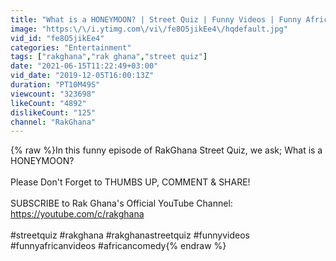 ```yaml
---
title: "What is a HONEYMOON? | Street Quiz | Funny Videos | Funny African Videos | African Comedy |"
image: "https:\/\/i.ytimg.com\/vi\/fe8O5jikEe4\/hqdefault.jpg"
vid_id: "fe8O5jikEe4"
categories: "Entertainment"
tags: ["rakghana","rak ghana","street quiz"]
date: "2021-06-15T11:22:49+03:00"
vid_date: "2019-12-05T16:00:13Z"
duration: "PT10M49S"
viewcount: "323698"
likeCount: "4892"
dislikeCount: "125"
channel: "RakGhana"
---
```

{% raw %}In this funny episode of RakGhana Street Quiz, we ask; What is a HONEYMOON?<br /><br />Please Don't Forget to THUMBS UP, COMMENT &amp; SHARE!<br /><br />SUBSCRIBE to Rak Ghana's Official YouTube Channel: <a rel="nofollow" target="blank" href="https://youtube.com/c/rakghana">https://youtube.com/c/rakghana</a><br /><br />#streetquiz #rakghana #rakghanastreetquiz #funnyvideos #funnyafricanvideos #africancomedy{% endraw %}
